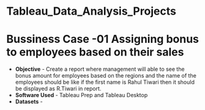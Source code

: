 # Tableau_Data_Analysis_Projects

# **Bussiness Case -01** Assigning bonus to employees based on their sales

* **Objective** - Create a report where management will able to see the bonus amount for employees based on the regions and the name of the employees should be like if the first name is Rahul Tiwari then it should be displayed as R.Tiwari in report.
* **Software Used** - Tableau Prep and Tableau Desktop
* **Datasets** - 
